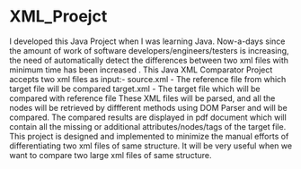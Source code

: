 # XML_Proejct
I developed this Java Project when I was learning Java. Now-a-days since the amount of work of software developers/engineers/testers is increasing, the need of automatically detect the differences between two xml files with minimum time has been increased . This Java XML Comparator Project accepts two xml files as input:- source.xml - The reference file from which target file will be compared target.xml - The target file which will be compared with reference file These XML files will be parsed, and all the nodes will be retrieved by diffferent methods using DOM Parser and will be compared. The compared results are displayed in pdf document which will contain all the missing or additional attributes/nodes/tags of the target file. This project is designed and implemented to minimize the manual efforts of differentiating two xml files of same structure. It will be very useful when we want to compare two large xml files of same structure.
